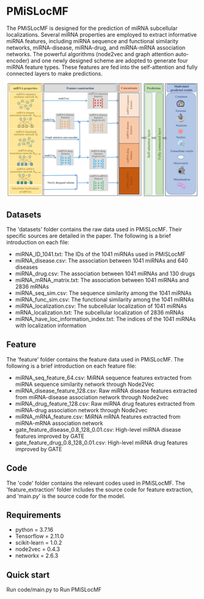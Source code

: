 # PMiSLocMF

The PMiSLocMF is designed for the prediction of miRNA subcellular localizations. Several miRNA properties are employed to extract informative miRNA features, including miRNA sequence and functional similarity networks, miRNA-disease, miRNA-drug, and miRNA-mRNA association networks. The powerful algorithms (node2vec and graph attention auto-encoder) and one newly designed scheme are adopted to generate four miRNA feature types. These features are fed into the self-attention and fully connected layers to make predictions.

![model](./model.jpg)

## Datasets
The 'datasets' folder contains the raw data used in PMiSLocMF. Their specific sources are detailed in the paper. The following is a brief introduction on each file:

- miRNA_ID_1041.txt: The IDs of the 1041 miRNAs used in PMiSLocMF
- miRNA_disease.csv: The association between 1041 miRNAs and 640 diseases
- miRNA_drug.csv: The association between 1041 miRNAs and 130 drugs
- miRNA_mRNA_matrix.txt: The association between 1041 miRNAs and 2836 mRNAs
- miRNA_seq_sim.csv: The sequence similarity among the 1041 miRNAs
- miRNA_func_sim.csv: The functional similarity among the 1041 miRNAs
- miRNA_localization.csv: The subcellular localization of 1041 miRNAs
- mRNA_localization.txt: The subcellular localization of 2836 mRNAs
- miRNA_have_loc_information_index.txt: The indices of the 1041 miRNAs with localization information

## Feature

The 'feature' folder contains the feature data used in PMiSLocMF. The following is a brief introduction on each feature file:

- miRNA_seq_feature_64.csv: MiRNA sequence features extracted from miRNA sequence similarity network through Node2Vec
- miRNA_disease_feature_128.csv: Raw miRNA disease features extracted from miRNA-disease association network through Node2vec 
- miRNA_drug_feature_128.csv: Raw miRNA drug features extracted from miRNA-drug association network through Node2vec
- miRNA_mRNA_feature.csv: MiRNA mRNA features extracted from miRNA-mRNA association network
- gate_feature_disease_0.8_128_0.01.csv: High-level miRNA disease features improved by GATE
- gate_feature_drug_0.8_128_0.01.csv: High-level miRNA drug features improved by GATE

## Code

The 'code' folder contains the relevant codes used in PMiSLocMF. The 'feature_extraction' folder includes the source code for feature extraction, and 'main.py' is the source code for the model.


## Requirements
- python = 3.7.16
- Tensorflow = 2.11.0
- scikit-learn = 1.0.2
- node2vec = 0.4.3
- networkx = 2.6.3

## Quick start

Run code/main.py to Run PMiSLocMF